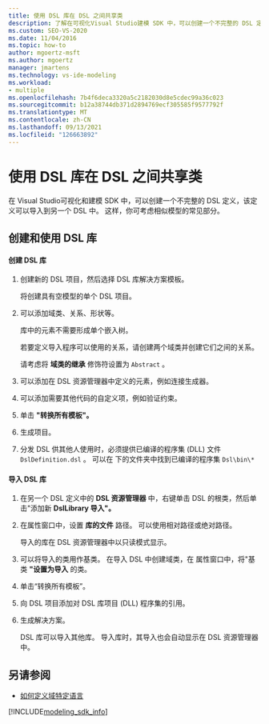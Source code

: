 ```yaml
---
title: 使用 DSL 库在 DSL 之间共享类
description: 了解在可视化Visual Studio建模 SDK 中，可以创建一个不完整的 DSL 定义，该定义可以导入到另一个 DSL 中。
ms.custom: SEO-VS-2020
ms.date: 11/04/2016
ms.topic: how-to
author: mgoertz-msft
ms.author: mgoertz
manager: jmartens
ms.technology: vs-ide-modeling
ms.workload:
- multiple
ms.openlocfilehash: 7b4f6deca3320a5c2182030d8e5cdec99a36c023
ms.sourcegitcommit: b12a38744db371d2894769ecf305585f9577792f
ms.translationtype: MT
ms.contentlocale: zh-CN
ms.lasthandoff: 09/13/2021
ms.locfileid: "126663892"
---
```

# <a name="sharing-classes-between-dsls-by-using-a-dsl-library"></a>使用 DSL 库在 DSL 之间共享类
在 Visual Studio可视化和建模 SDK 中，可以创建一个不完整的 DSL 定义，该定义可以导入到另一个 DSL 中。 这样，你可考虑相似模型的常见部分。

## <a name="creating-and-using-dsl-libraries"></a>创建和使用 DSL 库

#### <a name="to-create-a-dsl-library"></a>创建 DSL 库

1. 创建新的 DSL 项目，然后选择 DSL 库解决方案模板。

     将创建具有空模型的单个 DSL 项目。

2. 可以添加域类、关系、形状等。

     库中的元素不需要形成单个嵌入树。

     若要定义导入程序可以使用的关系，请创建两个域类并创建它们之间的关系。

     请考虑将 **域类的继承** 修饰符设置为 `Abstract` 。

3. 可以添加在 DSL 资源管理器中定义的元素，例如连接生成器。

4. 可以添加需要其他代码的自定义项，例如验证约束。

5. 单击 **"转换所有模板"。**

6. 生成项目。

7. 分发 DSL 供其他人使用时，必须提供已编译的程序集 (DLL) 文件 `DslDefinition.dsl` 。 可以在 下的文件夹中找到已编译的程序集 `Dsl\bin\*`

#### <a name="to-import-a-dsl-library"></a>导入 DSL 库

1. 在另一个 DSL 定义中的 **DSL 资源管理器** 中，右键单击 DSL 的根类，然后单击"添加新 **DslLibrary 导入"。**

2. 在属性窗口中，设置 **库的文件** 路径。 可以使用相对路径或绝对路径。

    导入的库在 DSL 资源管理器中以只读模式显示。

3. 可以将导入的类用作基类。 在导入 DSL 中创建域类，在 属性窗口中，将"基类 **"设置为导入** 的类。

4. 单击“转换所有模板”。

5. 向 DSL 项目添加对 DSL 库项目 (DLL) 程序集的引用。

6. 生成解决方案。

   DSL 库可以导入其他库。 导入库时，其导入也会自动显示在 DSL 资源管理器中。

## <a name="see-also"></a>另请参阅

- [如何定义域特定语言](../modeling/how-to-define-a-domain-specific-language.md)

[!INCLUDE[modeling_sdk_info](includes/modeling_sdk_info.md)]

